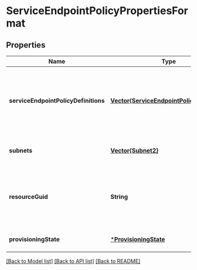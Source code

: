 # ServiceEndpointPolicyPropertiesFormat


## Properties
Name | Type | Description | Notes
------------ | ------------- | ------------- | -------------
**serviceEndpointPolicyDefinitions** | [**Vector{ServiceEndpointPolicyDefinition}**](ServiceEndpointPolicyDefinition.md) | A collection of service endpoint policy definitions of the service endpoint policy. | [optional] [default to nothing]
**subnets** | [**Vector{Subnet2}**](Subnet2.md) | A collection of references to subnets. | [optional] [readonly] [default to nothing]
**resourceGuid** | **String** | The resource GUID property of the service endpoint policy resource. | [optional] [readonly] [default to nothing]
**provisioningState** | [***ProvisioningState**](ProvisioningState.md) |  | [optional] [default to nothing]


[[Back to Model list]](../README.md#models) [[Back to API list]](../README.md#api-endpoints) [[Back to README]](../README.md)


